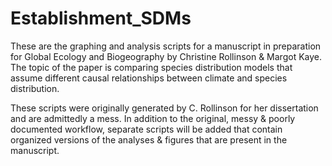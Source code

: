 # Establishment_SDMs

These are the graphing and analysis scripts for a manuscript in preparation for Global Ecology and Biogeography by Christine Rollinson & Margot Kaye.  The topic of the paper is comparing species distribution models that assume different causal relationships between climate and species distribution. 

These scripts were originally generated by C. Rollinson for her dissertation and are admittedly a mess.  In addition to the original, messy & poorly documented workflow, separate scripts will be added that contain organized versions of the analyses & figures that are present in the manuscript.
